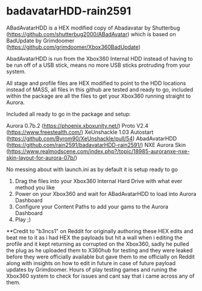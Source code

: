 # badavatarHDD-rain2591

ABadAvatarHDD is a HEX modified copy of Abadavatar by Shutterbug (https://github.com/shutterbug2000/ABadAvatar) which is based on BadUpdate by Grimdoomer (https://github.com/grimdoomer/Xbox360BadUpdate)

AbadAvatarHDD is run from the Xbox360 Internal HDD instead of having to be run off of a USB stick, means no more USB sticks protruding from your system.

All stage and profile files are HEX modified to point to the HDD locations instead of MASS, all files in this github are tested and ready to go, included within the package are all the files to get your Xbox360 running straight to Aurora.

Included all ready to go in the package and setup:

Aurora 0.7b.2 (https://phoenix.xboxunity.net/)
Proto V2.4 (https://www.freestealth.com/)
XeUnshackle 1.03 Autostart (https://github.com/Byrom90/XeUnshackle/pull/54)
AbadAvatarHDD (https://github.com/rain2591/badavatarHDD-rain2591/)
NXE Aurora Skin (https://www.realmodscene.com/index.php?/topic/18985-auroranxe-nxe-skin-layout-for-aurora-07b/)

No messing about with launch.ini as by default it is setup ready to go

1) Drag the files into your Xbox360 Internal Hard Drive with what ever method you like
2) Power on your Xbox360 and wait for ABadAvatarHDD to load into Aurora Dashboard
3) Configure your Content Paths to add your gams to the Aurora Dashboard
4) Play ;)

**Credit to "b3ncs1" on Reddit for originally authoring these HEX edits and beat me to it as i had HEX the payloads but hit a wall when i editing the profile and it kept returning as corrupted on the Xbox360, sadly he pulled the plug as he uploaded them to X360hub for testing and they were leaked before they were officially available but gave them to me officially on Reddit along with insights on how to edit in future in case of future payload updates by Grimdoomer. Hours of play testing games and runing the Xbox360 system to check for issues and cant say that i came across any of them.
